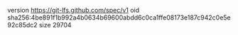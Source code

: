 version https://git-lfs.github.com/spec/v1
oid sha256:4be891f1b992a4b0634b69600abdd6c0ca1ffe08173e187c942c0e5e92c85dc2
size 29704
